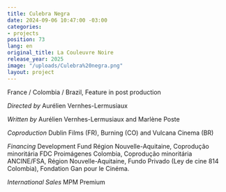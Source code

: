 ```yaml
---
title: Culebra Negra
date: 2024-09-06 10:47:00 -03:00
categories:
- projects
position: 73
lang: en
original_title: La Couleuvre Noire
release_year: 2025
image: "/uploads/Culebra%20negra.png"
layout: project
---
```


France / Colombia / Brazil, Feature in post production

*Directed by*
Aurélien Vernhes-Lermusiaux

*Written by*
Aurélien Vernhes-Lermusiaux and Marlène Poste

*Coproduction*
Dublin Films (FR), Burning (CO) and Vulcana Cinema (BR)

*Financing*
Development Fund Région Nouvelle-Aquitaine, Coprodução minoritária FDC Proimágenes Colombia, Coprodução minoritária ANCINE/FSA, Région Nouvelle-Aquitaine, Fundo Privado (Ley de cine 814 Colombia), Fondation Gan pour le Cinéma.

*International Sales*
MPM Premium